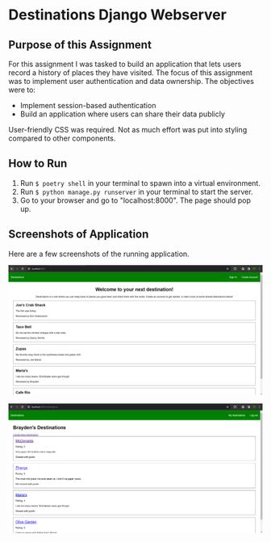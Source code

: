 # Destinations Django Webserver

## Purpose of this Assignment
For this assignment I was tasked to build an application that lets users record a history of places they have visited. The focus of this assignment was to implement user authentication and data ownership. The objectives were to:
  * Implement session-based authentication
  * Build an application where users can share their data publicly

User-friendly CSS was required. Not as much effort was put into styling compared to other components.

## How to Run
1. Run `$ poetry shell` in your terminal to spawn into a virtual environment.
2. Run `$ python manage.py runserver` in your terminal to start the server.
3. Go to your browser and go to "localhost:8000". The page should pop up.

## Screenshots of Application
Here are a few screenshots of the running application.

![Main page](./README%20Assets/main_page.png)

![Users created destinations](./README%20Assets/user_destinations.png)